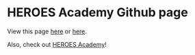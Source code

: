 # HEROES Academy Github page

View this page [here](http://heroes-academy.github.io) or [here](http://cs.njgifted.org).  

Also, check out [HEROES Academy](http://njgifted.org)!
